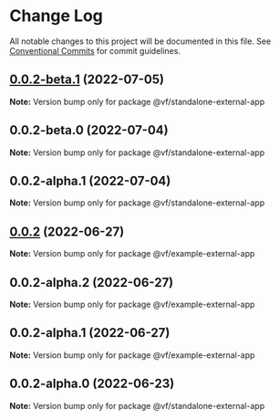 # Change Log

All notable changes to this project will be documented in this file.
See [Conventional Commits](https://conventionalcommits.org) for commit guidelines.

## [0.0.2-beta.1](https://vfuk-digital.visualstudio.com/Digital/_git/lib-web-federation-utils/compare/@vf/standalone-external-app@0.0.2-alpha.1...@vf/standalone-external-app@0.0.2-beta.1) (2022-07-05)

**Note:** Version bump only for package @vf/standalone-external-app





## 0.0.2-beta.0 (2022-07-04)

**Note:** Version bump only for package @vf/standalone-external-app





## 0.0.2-alpha.1 (2022-07-04)

**Note:** Version bump only for package @vf/standalone-external-app





## [0.0.2](https://vfuk-digital.visualstudio.com/Digital/_git/lib-web-federation-utils/compare/@vf/example-external-app@0.0.2-alpha.2...@vf/example-external-app@0.0.2) (2022-06-27)

**Note:** Version bump only for package @vf/example-external-app





## 0.0.2-alpha.2 (2022-06-27)

**Note:** Version bump only for package @vf/example-external-app





## 0.0.2-alpha.1 (2022-06-27)

**Note:** Version bump only for package @vf/example-external-app





## 0.0.2-alpha.0 (2022-06-23)

**Note:** Version bump only for package @vf/standalone-external-app
